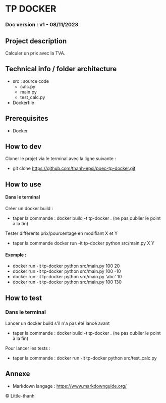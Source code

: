 # TP DOCKER
### Doc version : v1 - 08/11/2023
## Project description
Calculer un prix avec la TVA.

## Technical info / folder architecture
- src : source code
    - calc.py
    - main.py
    - test_calc.py
- Dockerfile

## Prerequisites
- Docker

## How to dev
Cloner le projet via le terminal avec la ligne suivante :
- git clone https://github.com/thanh-epsi/poec-tp-docker.git

## How to use
#### Dans le terminal

Créer un docker build :
- taper la commande : docker build -t tp-docker . (ne pas oublier le point à la fin)

Tester différents prix/pourcentage en modifiant X et Y
- taper la commande docker run -it tp-docker python src/main.py X Y

#### Exemple :
- docker run -it tp-docker python src/main.py 100 20
- docker run -it tp-docker python src/main.py 100 -10
- docker run -it tp-docker python src/main.py 'abc' 10
- docker run -it tp-docker python src/main.py 100 130

## How to test
### Dans le terminal
Lancer un docker build s'il n'a pas été lancé avant
- taper la commande : docker build -t tp-docker . (ne pas oublier le point à la fin)

Pour lancer les tests :
- taper la commande : docker run -it tp-docker python src/test_calc.py


## Annexe
- Markdown langage : https://www.markdownguide.org/

© Little-thanh